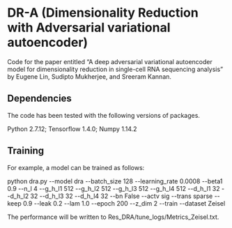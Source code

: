 # DR-A (Dimensionality Reduction with Adversarial variational autoencoder)

Code for the paper entitled “A deep adversarial variational autoencoder model for dimensionality reduction in single-cell RNA sequencing analysis” by Eugene Lin, Sudipto Mukherjee, and Sreeram Kannan. 


## Dependencies

The code has been tested with the following versions of packages.

Python 2.7.12; 
Tensorflow 1.4.0; 
Numpy 1.14.2


## Training

For example, a model can be trained as follows:

python dra.py --model dra --batch_size 128 --learning_rate 0.0008 --beta1 0.9 --n_l 4 --g_h_l1 512 --g_h_l2 512 --g_h_l3 512 --g_h_l4 512 --d_h_l1 32 --d_h_l2 32 --d_h_l3 32 --d_h_l4 32 --bn False --actv sig --trans sparse --keep 0.9 --leak 0.2 --lam 1.0 --epoch 200 --z_dim 2 --train --dataset Zeisel

The performance will be written to Res_DRA/tune_logs/Metrics_Zeisel.txt.
